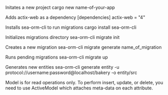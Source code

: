Initates a new project
cargo new name-of-your-app

Adds actix-web as a dependency
[dependencies]
actix-web = "4"

Installs sea-orm-cli to run migrations
cargo install sea-orm-cli

Initializes migrations directory
sea-orm-cli migrate init

Creates a new migration
sea-orm-cli migrate generate name_of_migration

Runs pending migrations
sea-orm-cli migrate up

Generates new entities
sea-orm-cli generate entity -u protocol://username:password@localhost/bakery -o entity/src


Model is for read operations only. To perform insert, update, or delete, you need to use ActiveModel which attaches meta-data on each attribute.




